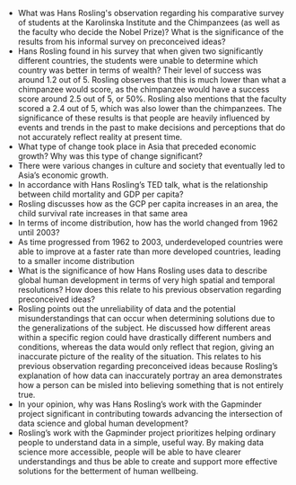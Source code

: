 - What was Hans Rosling's observation regarding his comparative survey of students at the Karolinska Institute and the Chimpanzees (as well as the faculty who decide the Nobel Prize)? What is the significance of the results from his informal survey on preconceived ideas?
-  Hans Rosling found in his survey that when given two significantly different countries, the students were unable to determine which country was better in terms of wealth? Their level of success was around 1.2 out of 5. Rosling observes that this is much lower than what a chimpanzee would score, as the chimpanzee would have a success score around 2.5 out of 5, or 50%. Rosling also mentions that the faculty scored a 2.4 out of 5, which was also lower than the chimpanzees. The significance of these results is that people are heavily influenced by events and trends in the past to make decisions and perceptions that do not accurately reflect reality at present time.
- What type of change took place in Asia that preceded economic growth? Why was this type of change significant?
-  There were various changes in culture and society that eventually led to Asia’s economic growth.
- In accordance with Hans Rosling’s TED talk, what is the relationship between child mortality and GDP per capita?
-  Rosling discusses how as the GCP per capita increases in an area, the child survival rate increases in that same area
- In terms of income distribution, how has the world changed from 1962 until 2003?
-  As time progressed from 1962 to 2003, underdeveloped countries were able to improve at a faster rate than more developed countries, leading to a smaller income distribution
- What is the significance of how Hans Rosling uses data to describe global human development in terms of very high spatial and temporal resolutions? How does this relate to his previous observation regarding preconceived ideas?
-  Rosling points out the unreliability of data and the potential misunderstandings that can occur when determining solutions due to the generalizations of the subject. He discussed how different areas within a specific region could have drastically different numbers and conditions, whereas the data would only reflect that region, giving an inaccurate picture of the reality of the situation. This relates to his previous observation regarding preconceived ideas because Rosling’s explanation of how data can inaccurately portray an area demonstrates how a person can be misled into believing something that is not entirely true.
- In your opinion, why was Hans Rosling’s work with the Gapminder project significant in contributing towards advancing the intersection of data science and global human development?
-  Rosling’s work with the Gapminder project prioritizes helping ordinary people to understand data in a simple, useful way. By making data science more accessible, people will be able to have clearer understandings and thus be able to create and support more effective solutions for the betterment of human wellbeing.

